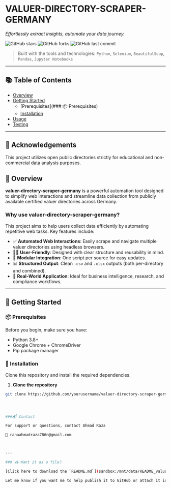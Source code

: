 # VALUER-DIRECTORY-SCRAPER-GERMANY

_Effortlessly extract insights, automate your data journey._

![GitHub stars]([https://img.shields.io/github/stars/yourusername/valuer-directory-scraper-germany?style=social](https://github.com/Ahmadraza880/valuer-directory-scraper-germany/edit/main/README.md))
![GitHub forks](https://img.shields.io/github/forks/yourusername/valuer-directory-scraper-germany?style=social)
![GitHub last commit](https://img.shields.io/github/last-commit/yourusername/valuer-directory-scraper-germany?style=flat)

> Built with the tools and technologies:
> `Python`, `Selenium`, `BeautifulSoup`, `Pandas`, `Jupyter Notebooks`

---

## 📚 Table of Contents

- [Overview](#overview)
- [Getting Started](#getting-started)
  - [Prerequisites](### 📦 Prerequisites)
  - [Installation](#installation)
- [Usage](#usage)
- [Testing](#testing)

---

## 🙌 Acknowledgements
This project utilizes open public directories strictly for educational and non-commercial data analysis purposes.

## 🧠 Overview

**valuer-directory-scraper-germany** is a powerful automation tool designed to simplify web interactions and streamline data collection from publicly available certified valuer directories across Germany.

### Why use valuer-directory-scraper-germany?

This project aims to help users collect data efficiently by automating repetitive web tasks. Key features include:

- ✅ **Automated Web Interactions**: Easily scrape and navigate multiple valuer directories using headless browsers.
- 🧑‍💻 **User-Friendly**: Designed with clear structure and reusability in mind.
- 🔌 **Modular Integration**: One script per source for easy updates.
- 📊 **Structured Output**: Clean `.csv` and `.xlsx` outputs (both per-directory and combined).
- 🚀 **Real-World Application**: Ideal for business intelligence, research, and compliance workflows.

---

## 🚀 Getting Started

### 📦 Prerequisites

Before you begin, make sure you have:

- Python 3.8+
- Google Chrome + ChromeDriver
- Pip package manager

### 🔧 Installation

Clone this repository and install the required dependencies.

1. **Clone the repository**

```bash
git clone https://github.com/yourusername/valuer-directory-scraper-germany.git




###📬 Contact

For support or questions, contact Ahmad Raza

📧 ranaahmadraza786n@gmail.com



---

### 📥 Want it as a file?

[Click here to download the `README.md`](sandbox:/mnt/data/README_valuator_scraper.md) (already formatted and ready to upload to GitHub).

Let me know if you want me to help publish it to GitHub or attach it in an email.

